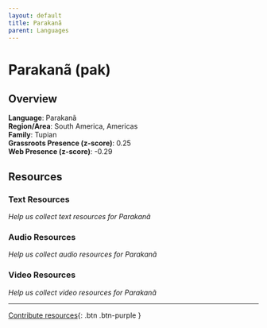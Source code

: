 ```yaml
---
layout: default
title: Parakanã
parent: Languages
---
```


# Parakanã (pak)

## Overview

**Language**: Parakanã  
**Region/Area**: South America, Americas  
**Family**: Tupian  
**Grassroots Presence (z-score)**: 0.25  
**Web Presence (z-score)**: -0.29  

## Resources

### Text Resources
*Help us collect text resources for Parakanã*

### Audio Resources
*Help us collect audio resources for Parakanã*

### Video Resources
*Help us collect video resources for Parakanã*

---

[Contribute resources](https://forms.office.com/e/1SfLJx3u1r){: .btn .btn-purple }
